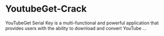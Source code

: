 # YoutubeGet-Crack
YouTubeGet Serial Key is a multi-functional and powerful application that provides users with the ability to download and convert YouTube ...
